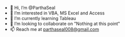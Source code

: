- 👋 Hi, I’m @ParthaSeal
- 👀 I’m interested in VBA, MS Excel and Access
- 🌱 I’m currently learning Tableau
- 💞️ I’m looking to collaborate on "Nothing at this point"
- 📫 Reach me at parthaseal008@gmail.com 

<!---
ParthaSeal/ParthaSeal is a ✨ special ✨ repository because its `README.md` (this file) appears on your GitHub profile.
You can click the Preview link to take a look at your changes.
--->
